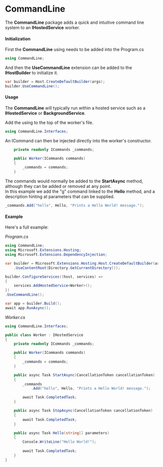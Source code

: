# CommandLine

The **CommandLine** package adds a quick and intuitive command line system to an **IHostedService** worker.

#### Initialization

First the **CommandLine** using needs to be added into the Program.cs

```c#
using CommandLine;
```

And then the **UseCommandLine** extension can be added to the **IHostBuilder** to initialize it.

```c#
var builder = Host.CreateDefaultBuilder(args);
builder.UseCommandLine();
```

#### Usage

The **CommandLine** will typically run within a hosted service such as a **IHostedService** or **BackgroundService**.

Add the using to the top of the worker's file.

```c#
using CommandLine.Interfaces;
```

An ICommand can then be injected directly into the worker's constructor.

```c#
    private readonly ICommands _commands;

    public Worker(ICommands commands)
    {
        _commands = commands;
    }
```

The commands would normally be added to the **StartAsync** method, although they can be added or removed at any point.  
In this example we add the "g" command linked to the **Hello** method, and a description hinting at parameters that can be supplied.

```c#
_commands.Add("hello", Hello, "Prints a Hello World! message.");
```

#### Example

Here's a full example:

*Program.cs*

```c#
using CommandLine;
using Microsoft.Extensions.Hosting;
using Microsoft.Extensions.DependencyInjection;

var builder = Microsoft.Extensions.Hosting.Host.CreateDefaultBuilder(args)
    .UseContentRoot(Directory.GetCurrentDirectory());

builder.ConfigureServices((host, services) =>
{
    services.AddHostedService<Worker>();
})
.UseCommandLine();

var app = builder.Build();
await app.RunAsync();
```

*Worker.cs*

```c#
using CommandLine.Interfaces;

public class Worker : IHostedService
{
    private readonly ICommands _commands;

    public Worker(ICommands commands)
    {
        _commands = commands;
    }

    public async Task StartAsync(CancellationToken cancellationToken)
    {
        _commands
            .Add("hello", Hello, "Prints a Hello World! message.");

        await Task.CompletedTask;
    }

    public async Task StopAsync(CancellationToken cancellationToken)
    {
        await Task.CompletedTask;
    }

    public async Task Hello(string[] parameters)
    {
    	Console.WriteLine("Hello World!");
        
        await Task.CompletedTask;
    }
}
```
